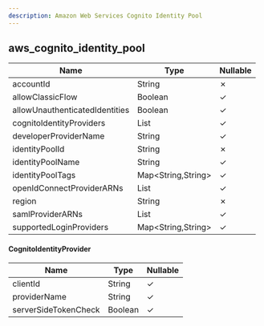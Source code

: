 ```yaml
---
description: Amazon Web Services Cognito Identity Pool
---
```

aws_cognito_identity_pool
-------------------------

| **Name**                       | **Type**                      | **Nullable** |
| ------------------------------ | ----------------------------- | ------------ |
| accountId                      | String                        | &cross;      |
| allowClassicFlow               | Boolean                       | &check;      |
| allowUnauthenticatedIdentities | Boolean                       | &check;      |
| cognitoIdentityProviders       | List<CognitoIdentityProvider> | &check;      |
| developerProviderName          | String                        | &check;      |
| identityPoolId                 | String                        | &cross;      |
| identityPoolName               | String                        | &check;      |
| identityPoolTags               | Map<String,String>            | &check;      |
| openIdConnectProviderARNs      | List<String>                  | &check;      |
| region                         | String                        | &cross;      |
| samlProviderARNs               | List<String>                  | &check;      |
| supportedLoginProviders        | Map<String,String>            | &check;      |

#### CognitoIdentityProvider
| **Name**             | **Type** | **Nullable** |
| -------------------- | -------- | ------------ |
| clientId             | String   | &check;      |
| providerName         | String   | &check;      |
| serverSideTokenCheck | Boolean  | &check;      |
